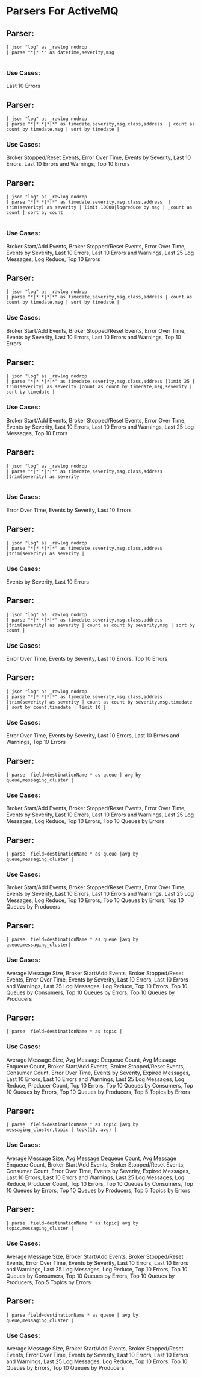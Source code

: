 # Parsers For ActiveMQ

## Parser:
```
| json "log" as _rawlog nodrop
| parse "*|*|*" as datetime,severity,msg
 
```
### Use Cases:
Last 10 Errors



## Parser:
```
| json "log" as _rawlog nodrop
| parse "*|*|*|*|*" as timedate,severity,msg,class,address  | count as count by timedate,msg | sort by timedate | 
```
### Use Cases:
Broker Stopped/Reset Events, Error Over Time, Events by Severity, Last 10 Errors, Last 10 Errors and Warnings, Top 10 Errors



## Parser:
```
| json "log" as _rawlog nodrop
| parse "*|*|*|*|*" as timedate,severity,msg,class,address  | trim(severity) as severity | limit 10000|logreduce by msg | _count as count | sort by count
 
```
### Use Cases:
Broker Start/Add Events, Broker Stopped/Reset Events, Error Over Time, Events by Severity, Last 10 Errors, Last 10 Errors and Warnings, Last 25 Log Messages, Log Reduce, Top 10 Errors



## Parser:
```
| json "log" as _rawlog nodrop
| parse "*|*|*|*|*" as timedate,severity,msg,class,address | count as count by timedate,msg | sort by timedate | 
```
### Use Cases:
Broker Start/Add Events, Broker Stopped/Reset Events, Error Over Time, Events by Severity, Last 10 Errors, Last 10 Errors and Warnings, Top 10 Errors



## Parser:
```
| json "log" as _rawlog nodrop
| parse "*|*|*|*|*" as timedate,severity,msg,class,address |limit 25 | trim(severity) as severity |count as count by timedate,msg,severity | sort by timedate | 
```
### Use Cases:
Broker Start/Add Events, Broker Stopped/Reset Events, Error Over Time, Events by Severity, Last 10 Errors, Last 10 Errors and Warnings, Last 25 Log Messages, Top 10 Errors



## Parser:
```
| json "log" as _rawlog nodrop
| parse "*|*|*|*|*" as timedate,severity,msg,class,address |trim(severity) as severity 
 
```
### Use Cases:
Error Over Time, Events by Severity, Last 10 Errors



## Parser:
```
| json "log" as _rawlog nodrop
| parse "*|*|*|*|*" as timedate,severity,msg,class,address |trim(severity) as severity | 
```
### Use Cases:
Events by Severity, Last 10 Errors



## Parser:
```
| json "log" as _rawlog nodrop
| parse "*|*|*|*|*" as timedate,severity,msg,class,address |trim(severity) as severity | count as count by severity,msg | sort by count | 
```
### Use Cases:
Error Over Time, Events by Severity, Last 10 Errors, Top 10 Errors



## Parser:
```
| json "log" as _rawlog nodrop
| parse "*|*|*|*|*" as timedate,severity,msg,class,address |trim(severity) as severity | count as count by severity,msg,timedate | sort by count,timedate | limit 10 | 
```
### Use Cases:
Error Over Time, Events by Severity, Last 10 Errors, Last 10 Errors and Warnings, Top 10 Errors



## Parser:
```
| parse  field=destinationName * as queue | avg by queue,messaging_cluster | 
```
### Use Cases:
Broker Start/Add Events, Broker Stopped/Reset Events, Error Over Time, Events by Severity, Last 10 Errors, Last 10 Errors and Warnings, Last 25 Log Messages, Log Reduce, Top 10 Errors, Top 10 Queues by Errors



## Parser:
```
| parse  field=destinationName * as queue |avg by queue,messaging_cluster | 
```
### Use Cases:
Broker Start/Add Events, Broker Stopped/Reset Events, Error Over Time, Events by Severity, Last 10 Errors, Last 10 Errors and Warnings, Last 25 Log Messages, Log Reduce, Top 10 Errors, Top 10 Queues by Errors, Top 10 Queues by Producers



## Parser:
```
| parse  field=destinationName * as queue |avg by queue,messaging_cluster| 
```
### Use Cases:
Average Message Size, Broker Start/Add Events, Broker Stopped/Reset Events, Error Over Time, Events by Severity, Last 10 Errors, Last 10 Errors and Warnings, Last 25 Log Messages, Log Reduce, Top 10 Errors, Top 10 Queues by Consumers, Top 10 Queues by Errors, Top 10 Queues by Producers



## Parser:
```
| parse  field=destinationName * as topic | 
```
### Use Cases:
Average Message Size, Avg Message Dequeue Count, Avg Message Enqueue Count, Broker Start/Add Events, Broker Stopped/Reset Events, Consumer Count, Error Over Time, Events by Severity, Expired Messages, Last 10 Errors, Last 10 Errors and Warnings, Last 25 Log Messages, Log Reduce, Producer Count, Top 10 Errors, Top 10 Queues by Consumers, Top 10 Queues by Errors, Top 10 Queues by Producers, Top 5 Topics by Errors



## Parser:
```
| parse  field=destinationName * as topic |avg by messaging_cluster,topic | topk(10, avg) | 
```
### Use Cases:
Average Message Size, Avg Message Dequeue Count, Avg Message Enqueue Count, Broker Start/Add Events, Broker Stopped/Reset Events, Consumer Count, Error Over Time, Events by Severity, Expired Messages, Last 10 Errors, Last 10 Errors and Warnings, Last 25 Log Messages, Log Reduce, Producer Count, Top 10 Errors, Top 10 Queues by Consumers, Top 10 Queues by Errors, Top 10 Queues by Producers, Top 5 Topics by Errors



## Parser:
```
| parse  field=destinationName * as topic| avg by topic,messaging_cluster | 
```
### Use Cases:
Average Message Size, Broker Start/Add Events, Broker Stopped/Reset Events, Error Over Time, Events by Severity, Last 10 Errors, Last 10 Errors and Warnings, Last 25 Log Messages, Log Reduce, Top 10 Errors, Top 10 Queues by Consumers, Top 10 Queues by Errors, Top 10 Queues by Producers, Top 5 Topics by Errors



## Parser:
```
| parse field=destinationName * as queue | avg by queue,messaging_cluster | 
```
### Use Cases:
Average Message Size, Broker Start/Add Events, Broker Stopped/Reset Events, Error Over Time, Events by Severity, Last 10 Errors, Last 10 Errors and Warnings, Last 25 Log Messages, Log Reduce, Top 10 Errors, Top 10 Queues by Errors, Top 10 Queues by Producers


